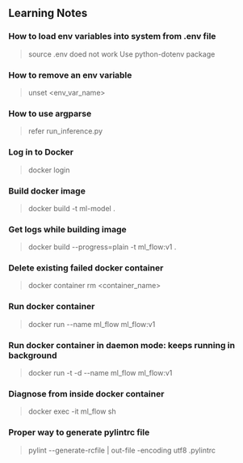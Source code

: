 ## Learning Notes

### How to load env variables into system from .env file
> source .env doed not work
> Use python-dotenv package 


### How to remove an env variable
> unset <env_var_name>

### How to use argparse
> refer run_inference.py

### Log in to Docker
> docker login 

### Build docker image
> docker build -t ml-model .

### Get logs while building image
> docker build --progress=plain -t ml_flow:v1 .

### Delete existing failed docker container
> docker container rm <container_name>

### Run docker container
> docker run --name ml_flow ml_flow:v1

### Run docker container in daemon mode: keeps running in background
> docker run -t -d --name ml_flow ml_flow:v1

### Diagnose from inside docker container
> docker exec -it ml_flow sh

### Proper way to generate pylintrc file
> pylint --generate-rcfile | out-file -encoding utf8 .pylintrc